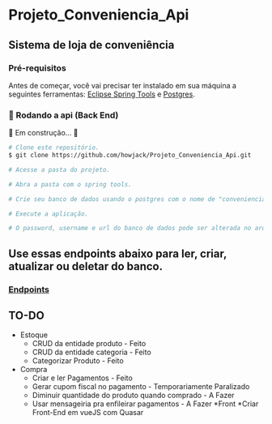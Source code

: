 # Projeto_Conveniencia_Api

## Sistema de loja de conveniência

### Pré-requisitos

Antes de começar, você vai precisar ter instalado em sua máquina a seguintes ferramentas:
[Eclipse Spring Tools](https://spring.io/tools) e
[Postgres](https://www.postgresql.org/download/).

### 🎲 Rodando a api (Back End)

🚧 Em construção... 🚧

```bash
# Clone este repositório.
$ git clone https://github.com/howjack/Projeto_Conveniencia_Api.git

# Acesse a pasta do projeto.

# Abra a pasta com o spring tools.

# Crie seu banco de dados usando o postgres com o nome de "conveniencia".

# Execute a aplicação.

# O password, username e url do banco de dados pode ser alterada no arquivo aplication.properties.
```

## Use essas endpoints abaixo para ler, criar, atualizar ou deletar do banco.
### [Endpoints](https://documenter.getpostman.com/view/18269987/UzBnsSh4)

## TO-DO
* Estoque
    * CRUD da entidade produto - Feito
    * CRUD da entidade categoria - Feito
    * Categorizar Produto -  Feito
* Compra
    * Criar e ler Pagamentos - Feito
    * Gerar cupom fiscal no pagamento - Temporariamente Paralizado
    * Diminuir quantidade do produto quando comprado - 	A Fazer
    * Usar mensageiria pra enfileirar pagamentos - 	A Fazer
*Front
   *Criar Front-End em vueJS com Quasar 
